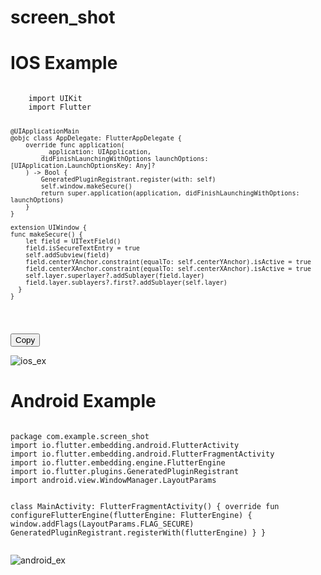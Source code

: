 # screen_shot

# IOS Example

<div id="code">
  <pre><code>
    import UIKit
    import Flutter

    @UIApplicationMain
    @objc class AppDelegate: FlutterAppDelegate {
        override func application(
            _ application: UIApplication,
            didFinishLaunchingWithOptions launchOptions: [UIApplication.LaunchOptionsKey: Any]?
        ) -> Bool {
            GeneratedPluginRegistrant.register(with: self)
            self.window.makeSecure()
            return super.application(application, didFinishLaunchingWithOptions: launchOptions)
        }
    }

    extension UIWindow {
    func makeSecure() {
        let field = UITextField()
        field.isSecureTextEntry = true
        self.addSubview(field)
        field.centerYAnchor.constraint(equalTo: self.centerYAnchor).isActive = true
        field.centerXAnchor.constraint(equalTo: self.centerXAnchor).isActive = true
        self.layer.superlayer?.addSublayer(field.layer)
        field.layer.sublayers?.first?.addSublayer(self.layer)
      }
    }
  </code></pre>
</div>
<script src="https://cdnjs.cloudflare.com/ajax/libs/clipboard.js/2.0.8/clipboard.min.js"></script>
<button class="btn" data-clipboard-target="#code">Copy</button>
<script>
  var clipboard = new ClipboardJS('.btn');
</script>

![ios_ex](https://github.com/Mahmoud-t0lba/screen_shot/assets/78425511/28060f1f-2a37-4b20-8e5f-0e864fd11f96)

# Android Example

<div id="code">
  <pre><code>
package com.example.screen_shot
import io.flutter.embedding.android.FlutterActivity
import io.flutter.embedding.android.FlutterFragmentActivity
import io.flutter.embedding.engine.FlutterEngine
import io.flutter.plugins.GeneratedPluginRegistrant
import android.view.WindowManager.LayoutParams

class MainActivity: FlutterFragmentActivity() {
    override fun configureFlutterEngine(flutterEngine: FlutterEngine) {
        window.addFlags(LayoutParams.FLAG_SECURE)
        GeneratedPluginRegistrant.registerWith(flutterEngine)
    }
}
  </code></pre>
</div>

![android_ex](https://github.com/Mahmoud-t0lba/screen_shot/assets/78425511/0da6d3a3-2ea0-4969-bfa7-2a334f22b5d4)

